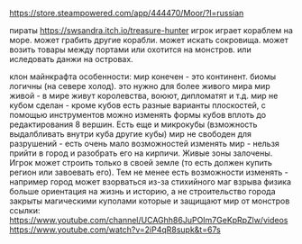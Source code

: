 ﻿https://store.steampowered.com/app/444470/Moor/?l=russian

пираты
	https://swsandra.itch.io/treasure-hunter
	игрок играет кораблем на море. может грабить другие корабли. может искать сокровища. может возить товары между портами или охотится на монстров. или иследовать данжи на островах.


клон майнкрафта
	особенности:
		мир конечен - это континент. биомы логичны (на севере холод). это нужно для более живого мира
		мир живой - в мире живут королевства, воюют, дипломатят и т.д.
		мир не кубом сделан - кроме кубов есть разные варианты плоскостей, с помощью инструментов можно изменять формы кубов вплоть до редактирования 8 вершин. Есть еще и микрокубы (взможность выдалбливать внутри куба другие кубы)
		мир не свободен для разрушений - есть очень мало возможностей изменять мир - нельзя прийти в город и разобрать его на кирпичи. Живые зоны залочены. Игрок может строить только в своей земле (то есть должен купить регион или завоевать его). Тем не менее есть возможности изменять - например город может взорваться из-за стихийного маг взрыва
		физика
		больше ориентация на жизнь и историю, а не строительство
		города закрыты магическими куполами которые и защищают мир от монстров
	ссылки:
		https://www.youtube.com/channel/UCAGhh86JuPOIm7GeKpRpZlw/videos
		https://www.youtube.com/watch?v=2iP4qR8supk&t=67s